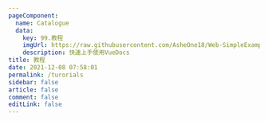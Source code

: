 ```yaml
---
pageComponent: 
  name: Catalogue
  data: 
    key: 99.教程
    imgUrl: https://raw.githubusercontent.com/AsheOne18/Web-SimpleExample-MusicPlayer/main/img/11.jpg
    description: 快速上手使用VueDocs
title: 教程
date: 2021-12-08 07:58:01
permalink: /turorials
sidebar: false
article: false
comment: false
editLink: false
---
```

